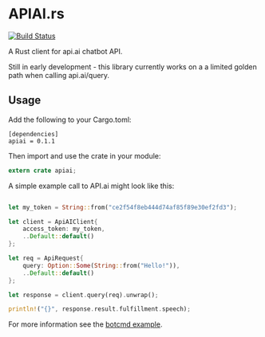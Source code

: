 # APIAI.rs

[![Build Status](https://travis-ci.org/ravenscroftj/apiai.rs.svg?branch=master)](https://travis-ci.org/ravenscroftj/apiai.rs)

A Rust client for api.ai chatbot API.

Still in early development - this library currently works on a a limited golden
path when calling api.ai/query.


## Usage

Add the following to your Cargo.toml:

```
[dependencies]
apiai = 0.1.1
```

Then import and use the crate in your module:

```rust
extern crate apiai;
```

A simple example call to API.ai might look like this:

```rust

let my_token = String::from("ce2f54f8eb444d74af85f89e30ef2fd3");

let client = ApiAIClient{
    access_token: my_token,
    ..Default::default()
};

let req = ApiRequest{
    query: Option::Some(String::from("Hello!")),
    ..Default::default()
};

let response = client.query(req).unwrap();

println!("{}", response.result.fulfillment.speech);

```

For more information see the [botcmd example](/tree/master/examples/botcmd).    

